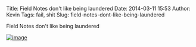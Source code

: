 Title: Field Notes don't like being laundered
Date: 2014-03-11 15:53
Author: Kevin
Tags: fail, shit
Slug: field-notes-dont-like-being-laundered

Field Notes don't like being laundered

[![image](/media/images/2014/03/wpid-wp-1394549450633.jpg "wp-1394549450633.jpg")](/media/images/2014/03/wpid-wp-1394549450633.jpg)
